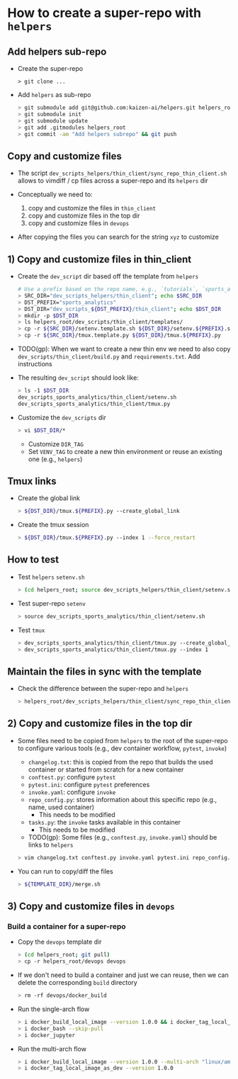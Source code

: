 # How to create a super-repo with `helpers`

## Add helpers sub-repo

- Create the super-repo
  ```
  > git clone ...
  ```

- Add `helpers` as sub-repo
  ```bash
  > git submodule add git@github.com:kaizen-ai/helpers.git helpers_root
  > git submodule init
  > git submodule update
  > git add .gitmodules helpers_root
  > git commit -am "Add helpers subrepo" && git push
  ```

## Copy and customize files

- The script `dev_scripts_helpers/thin_client/sync_repo_thin_client.sh`
  allows to vimdiff / cp files across a super-repo and its `helpers` dir
- Conceptually we need to:
  1) copy and customize the files in `thin_client`
  2) copy and customize files in the top dir
  3) copy and customize files in `devops`

- After copying the files you can search for the string `xyz` to customize

## 1) Copy and customize files in thin_client

- Create the `dev_script` dir based off the template from `helpers`
  ``` bash
  # Use a prefix based on the repo name, e.g., `tutorials`, `sports_analytics`.
  > SRC_DIR="dev_scripts_helpers/thin_client"; echo $SRC_DIR
  > DST_PREFIX="sports_analytics"
  > DST_DIR="dev_scripts_${DST_PREFIX}/thin_client"; echo $DST_DIR
  > mkdir -p $DST_DIR
  > ls helpers_root/dev_scripts/thin_client/templates/
  > cp -r ${SRC_DIR}/setenv.template.sh ${DST_DIR}/setenv.${PREFIX}.sh
  > cp -r ${SRC_DIR}/tmux.template.py ${DST_DIR}/tmux.${PREFIX}.py
  ```

- TODO(gp): When we want to create a new thin env we need to also copy
  `dev_scripts/thin_client/build.py` and `requirements.txt`. Add instructions

- The resulting `dev_script` should look like:
  ```bash
  > ls -1 $DST_DIR
  dev_scripts_sports_analytics/thin_client/setenv.sh
  dev_scripts_sports_analytics/thin_client/tmux.py
  ```

- Customize the `dev_scripts` dir
  ```bash
  > vi $DST_DIR/*
  ```
  - Customize `DIR_TAG`
  - Set `VENV_TAG` to create a new thin environment or reuse an existing one
    (e.g., `helpers`)

## Tmux links

- Create the global link
  ```bash
  > ${DST_DIR}/tmux.${PREFIX}.py --create_global_link
  ```

- Create the tmux session
  ```bash
  > ${DST_DIR}/tmux.${PREFIX}.py --index 1 --force_restart
  ```

## How to test

- Test `helpers` `setenv.sh`
  ```bash
  > (cd helpers_root; source dev_scripts_helpers/thin_client/setenv.sh)
  ```

- Test super-repo `setenv`
  ```bash
  > source dev_scripts_sports_analytics/thin_client/setenv.sh
  ```

- Test `tmux`
  ```bash
  > dev_scripts_sports_analytics/thin_client/tmux.py --create_global_link
  > dev_scripts_sports_analytics/thin_client/tmux.py --index 1
  ```

## Maintain the files in sync with the template

- Check the difference between the super-repo and `helpers`
  ```bash
  > helpers_root/dev_scripts_helpers/thin_client/sync_repo_thin_client.sh
  ```

## 2) Copy and customize files in the top dir

- Some files need to be copied from `helpers` to the root of the super-repo to
  configure various tools (e.g., dev container workflow, `pytest`, `invoke`)
  - `changelog.txt`: this is copied from the repo that builds the used container or
    started from scratch for a new container
  - `conftest.py`: configure `pytest`
  - `pytest.ini`: configure `pytest` preferences
  - `invoke.yaml`: configure `invoke`
  - `repo_config.py`: stores information about this specific repo (e.g., name, used
    container)
    - This needs to be modified
  - `tasks.py`: the `invoke` tasks available in this container
    - This needs to be modified
  - TODO(gp): Some files (e.g., `conftest.py`, `invoke.yaml`) should be links to `helpers`

  ```bash
  > vim changelog.txt conftest.py invoke.yaml pytest.ini repo_config.py tasks.py
  ```

- You can run to copy/diff the files
  ```bash
  > ${TEMPLATE_DIR}/merge.sh
  ```

## 3) Copy and customize files in `devops`

### Build a container for a super-repo

- Copy the `devops` template dir
  ```bash
  > (cd helpers_root; git pull)
  > cp -r helpers_root/devops devops
  ```
- If we don't need to build a container and just we can reuse, then we can delete
  the corresponding `build` directory
  ```bash
  > rm -rf devops/docker_build
  ```

- Run the single-arch flow
  ```bash
  > i docker_build_local_image --version 1.0.0 && i docker_tag_local_image_as_dev --version 1.0.0
  > i docker_bash --skip-pull
  > i docker_jupyter
  ```

- Run the multi-arch flow
  ```bash
  > i docker_build_local_image --version 1.0.0 --multi-arch "linux/amd64,linux/arm64"
  > i docker_tag_local_image_as_dev --version 1.0.0
  ```
